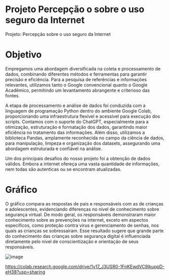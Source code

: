 # Projeto Percepção o sobre o uso seguro da Internet
Projeto: Percepção sobre o uso seguro da Internet

# Objetivo
Empregamos uma abordagem diversificada na coleta e processamento de dados, combinando diferentes métodos e ferramentas para garantir precisão e eficiência. Para a pesquisa de referências e informações relevantes, utilizamos tanto o Google convencional quanto o Google Acadêmico, permitindo um levantamento abrangente e criterioso das fontes.

A etapa de processamento e análise de dados foi conduzida com a linguagem de programação Python dentro do ambiente Google Colab, proporcionando uma infraestrutura flexível e acessível para execução dos scripts. Contamos com o suporte do ChatGPT, especialmente para a otimização, estruturação e formatação dos dados, garantindo maior eficiência no tratamento das informações. Além disso, utilizamos a biblioteca Pandas, amplamente reconhecida no campo da ciência de dados, para manipulação, limpeza e organização dos datasets, assegurando uma abordagem estruturada e confiável na análise.

Um dos principais desafios do nosso projeto foi a obtenção de dados válidos. Embora a internet ofereça uma vasta quantidade de informações, nem todas são autenticas ou se encontram atualizadas.


# Gráfico
  O gráfico compara as respostas de pais e responsáveis com as de crianças e adolescentes, evidenciando diferenças no nível de conhecimento sobre segurança virtual. De modo geral, os responsáveis demonstraram maior conhecimento sobre as prevenções na internet, exceto em aspectos específicos, como proteção contra vírus e gerenciamento de senhas, nos quais as crianças se sobressaíram. Esse resultado sugere que grande parte do conhecimento das crianças sobre segurança digital é influenciada diretamente pelo nível de conscientização e orientação de seus responsáveis.
  
![image](https://github.com/user-attachments/assets/9e5adade-66b7-4e1e-8f81-ebf09a67b1a3)


https://colab.research.google.com/drive/1v17_J3USR0-1FnKEwdVC9lkuppD-eH38?usp=sharing

